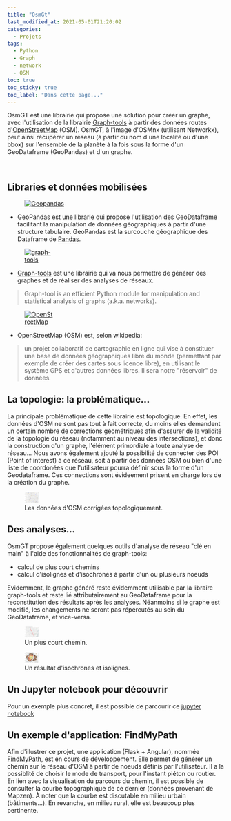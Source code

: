 ```yaml
---
title: "OsmGt"
last_modified_at: 2021-05-01T21:20:02
categories:
  - Projets
tags:
  - Python
  - Graph
  - network
  - OSM
toc: true
toc_sticky: true
toc_label: "Dans cette page..."
---
```



OsmGT est une librairie qui propose une solution pour créer un graphe, avec l'utilisation de la librairie [Graph-tools](https://graph-tool.skewed.de/) à partir des données routes d'[OpenStreetMap](https://www.openstreetmap.org/#map=6/46.449/2.210) (OSM). OsmGT, à l'image d'OSMnx (utilisant Networkx), peut ainsi récupérer un réseau (à partir du nom d'une localité ou d'une bbox) sur l'ensemble de la planète à la fois sous la forme d'un GeoDataframe (GeoPandas) et d'un graphe.

<figure style="width: 0px; visibility: hidden;" id="img-header">
  <a href="/assets/images/memes/code.jpg"><img src="/assets/images/memes/code.jpg"></a>
</figure>

## Libraries et données mobilisées

<figure style="width: 150px" class="align-right">
  <a href="https://geopandas.readthedocs.io">
    <img src="https://geopandas.readthedocs.io/en/latest/_static/geopandas_logo_web.svg" alt="Geopandas">
  </a>
</figure>

* GeoPandas est une librarie qui propose l'utilisation des GeoDataframe facilitant la manipulation de données géographiques à partir d'une structure tabulaire. GeoPandas est la surcouche géographique des Dataframe de [Pandas](https://pandas.pydata.org/).

<figure style="width: 70px" class="align-right">
  <a href="https://graph-tool.skewed.de/">
    <img src="https://graph-tool.skewed.de/static/img/graph-tool-logo.svg" alt="graph-tools">
  </a>
</figure>

* [Graph-tools](https://graph-tool.skewed.de/) est une librairie qui va nous permettre de générer des graphes et de réaliser des analyses de réseaux.
> Graph-tool is an efficient Python module for manipulation and statistical analysis of graphs (a.k.a. networks).

<figure style="width: 70px" class="align-right">
  <a href="https://www.openstreetmap.org">
    <img src="https://www.openstreetmap.org/assets/osm_logo-d4979005d8a03d67bbf051b4e7e6ef1b26c6a34a5cd1b65908e2947c360ca391.svg" alt="OpenStreetMap">
  </a>
</figure>

* OpenStreetMap (OSM) est, selon wikipedia:
> un projet collaboratif de cartographie en ligne qui vise à constituer une base de données géographiques libre du monde (permettant par exemple de créer des cartes sous licence libre), en utilisant le système GPS et d'autres données libres.
Il sera notre "réservoir" de données.

## La topologie: la problématique...

La principale problématique de cette librairie est topologique. En effet, les données d'OSM ne sont pas tout à fait correcte, du moins elles demandent un certain nombre de corrections géométriques afin d'assurer de la validité de la topologie du réseau (notamment au niveau des intersections), et donc la construction d'un graphe, l'élément primordiale à toute analyse de réseau...
Nous avons également ajouté la possibilité de connecter des POI (Point of interest) à ce réseau, soit à partir des données OSM ou bien d'une liste de coordonées que l'utilisateur pourra définir sous la forme d'un Geodataframe. Ces connections sont évideement prisent en charge lors de la création du graphe.

<figure class="">
  <img src="https://github.com/amauryval/osmgt/raw/master/images/osmgt_output_topology.png" alt="" height="25px">
  <figcaption>Les données d'OSM corrigées topologiquement.</figcaption>
</figure>


## Des analyses...

OsmGT propose également quelques outils d'analyse de réseau "clé en main" à l'aide des fonctionnalités de graph-tools:
* calcul de plus court chemins
* calcul d'isolignes et d'isochrones à partir d'un ou plusieurs noeuds

Evidemment, le graphe généré reste évidemment utilisable par la libraire graph-tools et reste lié attributairement au GeoDataframe pour la reconstitution des résultats après les analyses. Néanmoins si le graphe est modifié, les changements ne seront pas répercutés au sein du GeoDataframe, et vice-versa.

<figure class="">
  <img src="https://github.com/amauryval/osmgt/raw/dev_performance/images/shortest_path.png" alt="" height="25px">
  <figcaption>Un plus court chemin.</figcaption>
</figure>

<figure class="">
  <img src="https://github.com/amauryval/osmgt/raw/master/images/isochrone_pedestrian_from_distance.png" alt="" height="25px">
  <figcaption>Un résultat d'isochrones et isolignes.</figcaption>
</figure>

## Un Jupyter notebook pour découvrir

Pour un exemple plus concret, il est possible de parcourir ce [jupyter notebook](https://amauryval.github.io/OsmGT/)

## Un exemple d'application: FindMyPath

Afin d'illustrer ce projet, une application (Flask + Angular), nommée [FindMyPath](https://amauryval.github.io/Find-My-Path/), est en cours de développement. Elle permet de générer un chemin sur le réseau d'OSM à partir de noeuds définis par l'utilisateur. Il a la possiblité de choisir le mode de transport, pour l'instant piéton ou routier. En lien avec la visualisation du parcours du chemin, il est possible de consulter la courbe topographique de ce dernier (données provenant de Mapzen).
À noter que la courbe est discutable en milieu urbain (bâtiments...). En revanche, en milieu rural, elle est beaucoup plus pertinente.




